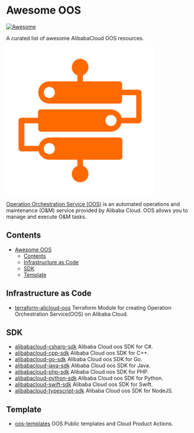 # Awesome OOS

[![Awesome](https://cdn.rawgit.com/sindresorhus/awesome/d7305f38d29fed78fa85652e3a63e154dd8e8829/media/badge.svg)](https://github.com/sindresorhus/awesome)

A curated list of awesome AlibabaCloud OOS resources.

[![OOS logo](./assets/oos.svg)](https://www.alibabacloud.com/product/oos)

[Operation Orchestration Service (OOS)](https://www.alibabacloud.com/product/oos) is an automated operations and maintenance (O&M) service provided by Alibaba Cloud. OOS allows you to manage and execute O&M tasks.

## Contents

- [Awesome OOS](#awesome-oos)
  - [Contents](#contents)
  - [Infrastructure as Code](#infrastructure-as-code)
  - [SDK](#sdk)
  - [Template](#template)

## Infrastructure as Code

- [terraform-alicloud-oos](https://github.com/terraform-alicloud-modules/terraform-alicloud-oos) Terraform Module for creating Operation Orchestration Service(OOS) on Alibaba Cloud.

## SDK

- [alibabacloud-csharp-sdk](https://github.com/aliyun/alibabacloud-csharp-sdk/tree/master/oos-20190601) Alibaba Cloud oos SDK for C#.
- [alibabacloud-cpp-sdk](https://github.com/aliyun/alibabacloud-cpp-sdk/tree/master/oos-20190601) Alibaba Cloud oos SDK for C++.
- [alibabacloud-go-sdk](https://github.com/aliyun/alibabacloud-go-sdk/tree/master/oos-20190601) Alibaba Cloud oos SDK for Go.
- [alibabacloud-java-sdk](https://github.com/aliyun/alibabacloud-java-sdk/tree/master/oos-20190601) Alibaba Cloud oos SDK for Java.
- [alibabacloud-php-sdk](https://github.com/aliyun/alibabacloud-php-sdk/tree/master/oos-20190601) Alibaba Cloud oos SDK for PHP.
- [alibabacloud-python-sdk](https://github.com/aliyun/alibabacloud-python-sdk/tree/master/oos-20190601) Alibaba Cloud oos SDK for Python.
- [alibabacloud-swift-sdk](https://github.com/aliyun/alibabacloud-swift-sdk/tree/master/oos-20190601) Alibaba Cloud oos SDK for Swift.
- [alibabacloud-typescript-sdk](https://github.com/aliyun/alibabacloud-typescript-sdk/tree/master/oos-20190601) Alibaba Cloud oos SDK for NodeJS.

## Template

- [oos-templates](https://github.com/aliyun/oos-templates) OOS Public templates and Cloud Product Actions.

